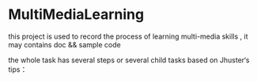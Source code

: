 # MultiMediaLearning
this project is used to record the process of learning multi-media skills , it may contains doc &amp;&amp; sample code

the whole task has several steps or several child tasks based on Jhuster‘s tips：
